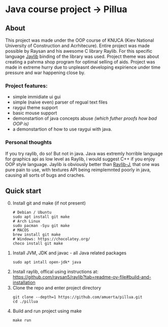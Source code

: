 # Java course project -> Pillua

## About
This project was made under the OOP course of KNUCA (Kiev National University of Construction and Acrhitecure).
Entire project was made possible by Raysan and his awesome C library Raylib. For this specific language [Jaylib](https://github.com/electronstudio/jaylib.git) binding of the library was used.
Project theme was about creating a pahrma shop program for optimal selling of aids. Project was made in extreme hurry due to unpleasnt developing expirience under time pressure and war happening close by.

### Project features:
- simple immidiate ui gui
- simple (naive even) parser of regual text files
- raygui theme support
- basic mouse support
- demonstartion of java concepts abuse *(which futher proofs how bad OOP is)*
- a demonstartion of how to use raygui with java.

### Personal thoughts
If you try raylib, do so! But not in java. Java was extremly horrible language for graphics api as low level as Raylib, i would suggest C++ if you enjoy OOP style language. Jaylib is 
obviously better than [Raylib-J](https://github.com/CreedVI/Raylib-J), that one was pure pain to use, with textures API being reimplemnted poorly in java, causing all sorts of bugs and craches.
## Quick start
0. Install git and make (if not present)
   ```console
   # Debian / Ubuntu
   sudo apt install git make
   # Arch Linux
   sudo pacman -Syu git make
   # MACOS
   brew install git make
   # Windows: https://chocolatey.org/
   choco install git make
   ```
1. Install JVM, JDK  and javac -  all Java related packages
   ```console
   sudo apt intall open-jdk* java
   ```
2. Install raylib, offical using instructions at: https://github.com/raysan5/raylib?tab=readme-ov-file#build-and-installation
3. Clone the repo and enter project directory
   ```console
   git clone --depth=1 https://github.com/amuerta/pillua.git
   cd ./pillua
   ```
4. Build and run project using make
   ```console
   make run
   ```
   
